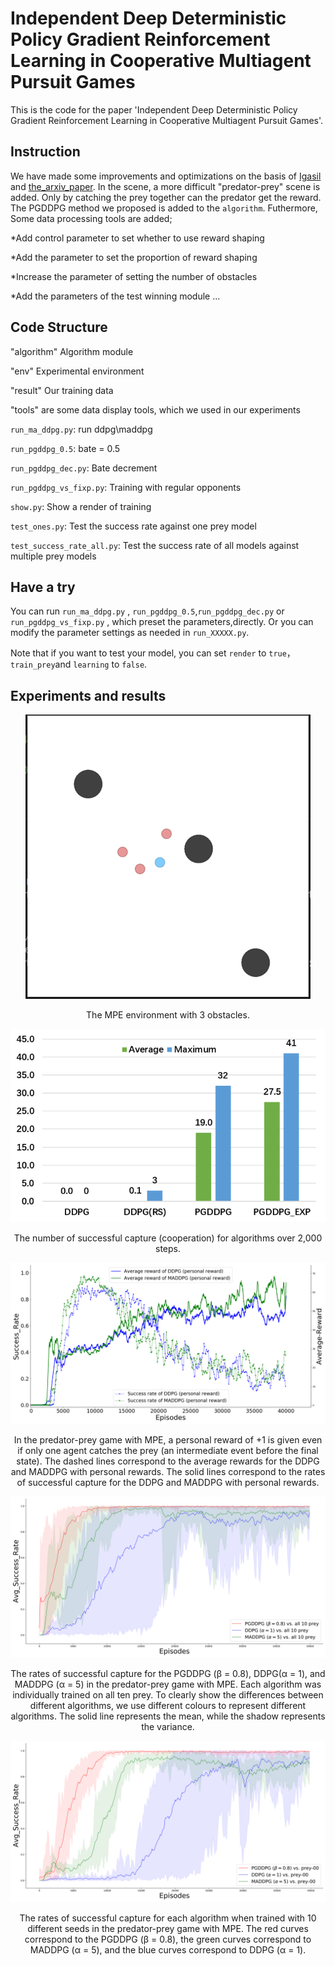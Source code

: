 # Independent Deep Deterministic Policy Gradient Reinforcement Learning in Cooperative Multiagent Pursuit Games

This is the code for the paper 'Independent Deep Deterministic Policy Gradient Reinforcement Learning in Cooperative Multiagent Pursuit Games'.

## Instruction 

We have made some improvements and optimizations on the basis of [Igasil](https://raw.githubusercontent.com/tjuHaoXiaotian/GASIL) and [the_arxiv_paper](https://github.com/renweiya/PGDDPG).
In the scene, a more difficult "predator-prey" scene is added. Only by catching the prey together can the predator get the reward.
The PGDDPG method we proposed is added to the `algorithm`. Futhermore, Some data processing tools are added;

*Add control parameter to set whether to use reward shaping

*Add the parameter to set the proportion of reward shaping

*Increase the parameter of setting the number of obstacles

*Add the parameters of the test winning module
...

## Code Structure

"algorithm" Algorithm module

"env" Experimental environment

"result" Our training data

"tools" are some data display tools, which we used in our experiments

`run_ma_ddpg.py`: run ddpg\maddpg

`run_pgddpg_0.5`: bate = 0.5

`run_pgddpg_dec.py`: Bate decrement

`run_pgddpg_vs_fixp.py`: Training with regular opponents

`show.py`: Show a render of training

`test_ones.py`: Test the success rate against one prey model

`test_success_rate_all.py`: Test the success rate of all models against multiple prey models

## Have a try

You can run `run_ma_ddpg.py` , `run_pgddpg_0.5`,`run_pgddpg_dec.py` or `run_pgddpg_vs_fixp.py` , which preset the parameters,directly. Or you can modify the parameter settings as needed in `run_XXXXX.py`.

Note that if you want to test your model, you can set `render` to `true`， `train_prey`and `learning` to `false`.

## Experiments and results
<center>

![img](./img/MPE_environment.png)

The MPE environment with 3 obstacles.

![img](./img/successful_capture.png)

The number of successful capture (cooperation) for algorithms over 2,000 steps.

</center>

![image](./img/easy_reward_all.png)
<center>In the predator-prey game with MPE,
a personal reward of +1 is given even if only one agent catches the prey (an intermediate event before the final state). The dashed lines correspond to the average rewards for the DDPG and MADDPG with personal rewards. The solid lines correspond to the
rates of successful capture for the DDPG and MADDPG with personal rewards.</center>

![image](./img/all_preys.svg)
<center>The rates of successful capture for the PGDDPG (β = 0.8), DDPG(α = 1), and MADDPG (α = 5) in the predator-prey game with MPE. Each algorithm was individually trained on all ten prey. To clearly show the differences between different algorithms, we use different colours to represent different algorithms. The solid
line represents the mean, while the shadow represents the variance.</center>

![image](./img/seed_adv_std.svg)
<center>The rates of successful capture for each algorithm when trained with 10 different seeds in the predator-prey game with MPE. The red curves correspond to the PGDDPG (β = 0.8), the green curves correspond to MADDPG (α = 5), and the blue curves correspond to DDPG (α = 1).</center>
 
